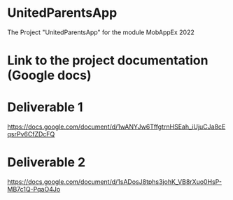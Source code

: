 # UnitedParentsApp
 The Project "UnitedParentsApp" for the module MobAppEx 2022
# Link to the project documentation (Google docs)

# Deliverable 1
https://docs.google.com/document/d/1wANYJw6TffgtrnHSEah_iUjuCJa8cEqsrPv6CfZDcFQ

# Deliverable 2
https://docs.google.com/document/d/1sADosJ8tphs3johK_VB8rXuo0HsP-MB7c1Q-PqaO4Jo
